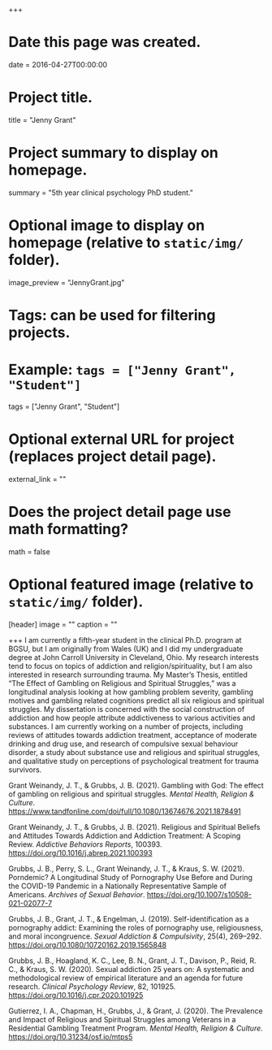+++
# Date this page was created.
date = 2016-04-27T00:00:00

# Project title.
title = "Jenny Grant"

# Project summary to display on homepage.
summary = "5th year clinical psychology PhD student."

# Optional image to display on homepage (relative to `static/img/` folder).
image_preview = "JennyGrant.jpg"

# Tags: can be used for filtering projects.
# Example: `tags = ["Jenny Grant", "Student"]`
tags = ["Jenny Grant", "Student"]

# Optional external URL for project (replaces project detail page).
external_link = ""

# Does the project detail page use math formatting?
math = false

# Optional featured image (relative to `static/img/` folder).
[header]
image = ""
caption = ""

+++
I am currently a fifth-year student in the clinical Ph.D. program at BGSU, but I am originally from Wales (UK) and I did my undergraduate degree at John Carroll University in Cleveland, Ohio.
My research interests tend to focus on topics of addiction and religion/spirituality, but I am also interested in research surrounding trauma. My Master’s Thesis, entitled “The Effect of Gambling on Religious and Spiritual Struggles,” was a longitudinal analysis looking at how gambling problem severity, gambling motives and gambling related cognitions predict all six religious and spiritual struggles. My dissertation is concerned with the social construction of addiction and how people attribute addictiveness to various activities and substances.  I am currently working on a number of projects, including reviews of attitudes towards addiction treatment, acceptance of moderate drinking and drug use, and research of compulsive sexual behaviour disorder, a study about substance use and religious and spiritual struggles, and qualitative study on perceptions of psychological treatment for trauma survivors.
  
Grant Weinandy, J. T., & Grubbs, J. B. (2021). Gambling with God: The effect of gambling on religious and spiritual struggles. <i>Mental Health, Religion & Culture</i>. https://www.tandfonline.com/doi/full/10.1080/13674676.2021.1878491 


Grant Weinandy, J. T., & Grubbs, J. B. (2021). Religious and Spiritual Beliefs and Attitudes Towards Addiction and Addiction Treatment: A Scoping Review. <i>Addictive Behaviors Reports</i>, 100393. https://doi.org/10.1016/j.abrep.2021.100393

Grubbs, J. B., Perry, S. L., Grant Weinandy, J. T., & Kraus, S. W. (2021). Porndemic? A Longitudinal Study of Pornography Use Before and During the COVID-19 Pandemic in a Nationally Representative Sample of Americans. <i>Archives of Sexual Behavior</i>. https://doi.org/10.1007/s10508-021-02077-7 

Grubbs, J. B., Grant, J. T., & Engelman, J. (2019). Self-identification as a pornography addict: Examining the roles of pornography use, religiousness, and moral incongruence. <i>Sexual Addiction & Compulsivity</i>, 25(4), 269–292. https://doi.org/10.1080/10720162.2019.1565848

Grubbs, J. B., Hoagland, K. C., Lee, B. N., Grant, J. T., Davison, P., Reid, R. C., & Kraus, S. W. (2020). Sexual addiction 25 years on: A systematic and methodological review of empirical literature and an agenda for future research. <i>Clinical Psychology Review</i>, 82, 101925. https://doi.org/10.1016/j.cpr.2020.101925

Gutierrez, I. A., Chapman, H., Grubbs, J., & Grant, J. (2020). The Prevalence and Impact of Religious and Spiritual Struggles among Veterans in a Residential Gambling Treatment Program. <i>Mental Health, Religion & Culture</i>. https://doi.org/10.31234/osf.io/mtps5

